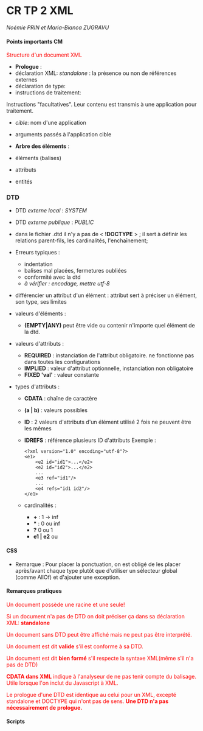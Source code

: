 # CR TP 2 XML
*Noémie PRIN et Maria-Bianca ZUGRAVU*


#### Points importants CM
<span style="color:red"> Structure d'un document XML </span>
* __Prologue__ :
 * déclaration XML: <?xml version="1.0" encoding="UTF-8" standalone="no"?>
 *standalone* : la présence ou non de références externes
 * déclaration de type: <!DOCTYPE bibliographie SYSTEM "bibliographie.dtd">
 * instructions de traitement:   <?xml-stylesheet type="text/css" href="bibliographie.css" ?>

 Instructions "facultatives". Leur contenu est transmis à une application pour traitement.

 __<?cible arg1="val1" arg2="val2" ... ?>__
  * *cible*: nom d'une application
  * arguments passés à l'application cible

* __Arbre des éléments__ :
 * éléments (balises)
 * attributs
 * entités


### DTD

* DTD *externe local* : *SYSTEM*
* DTD *externe publique* : *PUBLIC*
* dans le fichier .dtd il n'y a pas de < __!DOCTYPE__ > ; il sert à définir les relations parent-fils, les cardinalités,  l'enchaînement;
* Erreurs typiques :
  * indentation
  * balises mal placées, fermetures oubliées
  * conformité avec la dtd
  * *à vérifier : encodage, mettre utf-8*

* différencier un attribut d'un élément : attribut sert à préciser un élément, son type, ses limites
* valeurs d'éléments :
  * __(EMPTY|ANY)__ peut être vide ou contenir n'importe quel élément de la dtd.
* valeurs d'attributs :
  * __REQUIRED__ : instanciation de l'attribut obligatoire.
ne fonctionne pas dans toutes les configurations
  * __IMPLIED__ : valeur d'attribut optionnelle, instanciation non obligatoire
  * __FIXED 'val'__ : valeur constante
* types d'attributs :
  * __CDATA__ : chaîne de caractère
  * __(a | b)__ : valeurs possibles
  * __ID__ : 2 valeurs d'attributs d'un élément utilisé 2 fois ne peuvent être les mêmes
  * __IDREFS__ : référence plusieurs ID d'attributs
Exemple :
        <!-- dtdid.dtd -->
        <!ELEMENT e1 (e2 | e3 | e4)* >
        <!ELEMENT e2 (#PCDATA)>
        <!ELEMENT e3 (#PCDATA)>
        <!ELEMENT e4 (#PCDATA)>
        <!ATTLIST e2 id ID #REQUIRED>
        <!ATTLIST e3 ref IDREF #IMPLIED>
        <!ATTLIST e4 refs IDREFS #IMPLIED>

        <?xml version="1.0" encoding="utf-8"?>
        <e1>
            <e2 id="id1">...</e2>
            <e2 id="id2">...</e2>
            ...
            <e3 ref="id1"/>
            ...
            <e4 refs="id1 id2"/>
        </e1>
  * cardinalités :
    * __+__ : 1 -> inf
    * __*__ : 0 ou inf
    * __?__ 0 ou 1
    * __e1 | e2__ ou

#### CSS

* Remarque : Pour placer la ponctuation, on est obligé de les placer après/avant chaque type plutôt que d'utiliser un sélecteur global (comme AllOf) et d'ajouter une exception.

#### Remarques pratiques
<span style="color:red"> Un document possède une racine et une seule! </span>

<span style="color:red"> Si un document n'a pas de DTD on doit préciser ça dans sa déclaration XML: __standalone__ </span>

<span style="color:red"> Un document sans DTD peut être affiché mais ne peut pas être interprété. </span>

<span style="color:red"> Un document est dit __valide__ s'il est conforme à sa DTD. </span>

<span style="color:red"> Un document est dit __bien formé__ s'il respecte la syntaxe XML(même s'il n'a pas de DTD)  </span>

<span style="color:red"> __CDATA dans XML__ indique à l'analyseur de ne pas tenir compte du balisage. Utile lorsque l'on inclut du Javascript à XML.  </span>

<span style="color:red"> Le prologue d'une DTD est identique au celui pour un XML, excepté standalone et DOCTYPE qui n'ont pas de sens. __Une DTD n'a pas nécessairement de prologue.__ </span>
#### Scripts
